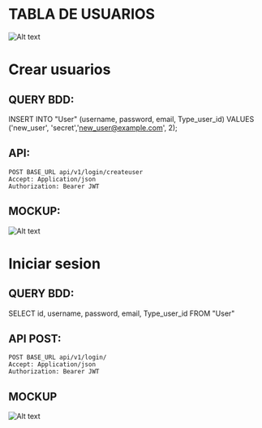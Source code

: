 # TABLA DE USUARIOS
![Alt text](Img1BDD.png)

# Crear usuarios 
## QUERY BDD:
INSERT INTO "User" (username,  password,  email, Type_user_id)
VALUES ('new_user', 'secret','new_user@example.com', 2);

## API:
```
POST BASE_URL api/v1/login/createuser
Accept: Application/json
Authorization: Bearer JWT
```

## MOCKUP: 
![Alt text](Img1.png)

# Iniciar sesion
## QUERY BDD:
SELECT id, username, password, email, Type_user_id
FROM "User"

## API POST:
```
POST BASE_URL api/v1/login/
Accept: Application/json
Authorization: Bearer JWT
```
## MOCKUP
![Alt text](Img2.png)

